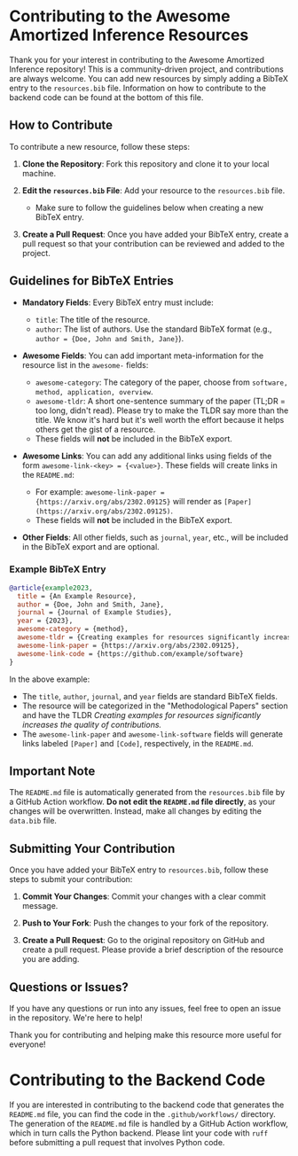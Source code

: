 # Contributing to the Awesome Amortized Inference Resources

Thank you for your interest in contributing to the Awesome Amortized Inference repository! This is a community-driven project, and contributions are always welcome. You can add new resources by simply adding a BibTeX entry to the `resources.bib` file.
Information on how to contribute to the backend code can be found at the bottom of this file.

## How to Contribute

To contribute a new resource, follow these steps:

1. **Clone the Repository**: Fork this repository and clone it to your local machine.

2. **Edit the `resources.bib` File**: Add your resource to the `resources.bib` file.

   - Make sure to follow the guidelines below when creating a new BibTeX entry.

3. **Create a Pull Request**: Once you have added your BibTeX entry, create a pull request so that your contribution can be reviewed and added to the project.

## Guidelines for BibTeX Entries

- **Mandatory Fields**: Every BibTeX entry must include:

  - `title`: The title of the resource.
  - `author`: The list of authors. Use the standard BibTeX format (e.g., `author = {Doe, John and Smith, Jane}`).

- **Awesome Fields**: You can add important meta-information for the resource list in the `awesome-` fields:
  - `awesome-category`: The category of the paper, choose from `software, method, application, overview`.
  - `awesome-tldr`: A short one-sentence summary of the paper (TL;DR = too long, didn't read). Please try to make the TLDR say more than the title. We know it's hard but it's well worth the effort because it helps others get the gist of a resource.
  - These fields will **not** be included in the BibTeX export.

- **Awesome Links**: You can add any additional links using fields of the form `awesome-link-<key> = {<value>}`. These fields will create links in the `README.md`:

  - For example: `awesome-link-paper = {https://arxiv.org/abs/2302.09125}` will render as `[Paper](https://arxiv.org/abs/2302.09125)`.
  - These fields will **not** be included in the BibTeX export.

- **Other Fields**: All other fields, such as `journal`, `year`, etc., will be included in the BibTeX export and are optional.

### Example BibTeX Entry

```bibtex
@article{example2023,
  title = {An Example Resource},
  author = {Doe, John and Smith, Jane},
  journal = {Journal of Example Studies},
  year = {2023},
  awesome-category = {method},
  awesome-tldr = {Creating examples for resources significantly increases the quality of contributions.},
  awesome-link-paper = {https://arxiv.org/abs/2302.09125},
  awesome-link-code = {https://github.com/example/software}
}
```

In the above example:

- The `title`, `author`, `journal`, and `year` fields are standard BibTeX fields.
- The resource will be categorized in the "Methodological Papers" section and have the TLDR _Creating examples for resources significantly increases the quality of contributions._
- The `awesome-link-paper` and `awesome-link-software` fields will generate links labeled `[Paper]` and `[Code]`, respectively, in the `README.md`.

## Important Note

The `README.md` file is automatically generated from the `resources.bib` file by a GitHub Action workflow. **Do not edit the `README.md` file directly**, as your changes will be overwritten. Instead, make all changes by editing the `data.bib` file.

## Submitting Your Contribution

Once you have added your BibTeX entry to `resources.bib`, follow these steps to submit your contribution:

1. **Commit Your Changes**: Commit your changes with a clear commit message.

2. **Push to Your Fork**: Push the changes to your fork of the repository.

3. **Create a Pull Request**: Go to the original repository on GitHub and create a pull request. Please provide a brief description of the resource you are adding.

## Questions or Issues?

If you have any questions or run into any issues, feel free to open an issue in the repository. We're here to help!

Thank you for contributing and helping make this resource more useful for everyone!

# Contributing to the Backend Code

If you are interested in contributing to the backend code that generates the `README.md` file, you can find the code in the `.github/workflows/` directory.
The generation of the `README.md` file is handled by a GitHub Action workflow, which in turn calls the Python backend.
Please lint your code with `ruff` before submitting a pull request that involves Python code.
